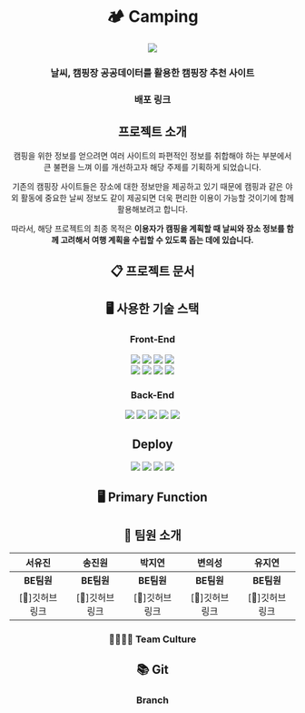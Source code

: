 <div align="center">
  
# 🏕 Camping
<img src="https://github.com/hyeran0920/CamTem/assets/50619898/1498b6ad-5aec-45eb-bd7a-44c2e65149cb">

### 날씨, 캠핑장 공공데이터를 활용한 캠핑장 추천 사이트
### 배포 링크

## 프로젝트 소개
캠핑을 위한 정보를 얻으려면 여러 사이트의 파편적인 정보를 취합해야 하는 부분에서 큰 불편을 느껴 이를 개선하고자 해당 주제를 기획하게 되었습니다.

 기존의 캠핑장 사이트들은 장소에 대한 정보만을 제공하고 있기 때문에 캠핑과 같은 야외 활동에 중요한 날씨 정보도 같이 제공되면 더욱 편리한 이용이 가능할 것이기에 함께 활용해보려고 합니다.

 따라서, 해당 프로젝트의 최종 목적은 
**이용자가 캠핑을 계획할 때 날씨와 장소 정보를 함께 고려해서 여행 계획을 수립할 수 있도록 돕는 데에 있습니다.**

## 📋 프로젝트 문서


## 🖥 사용한 기술 스택
### Front-End
<img src="https://img.shields.io/badge/CSS3-1572B6?style=flat-square&logo=css3&logoColor=white"/>
<img src="https://img.shields.io/badge/Bootstrapap-7952B3?style=flat-square&logo=bootstrap&logoColor=white"/>
<img src="https://img.shields.io/badge/HTML5-E34F26?style=flat-square&logo=html5&logoColor=white"/>
<img src="https://img.shields.io/badge/React-61DAFB?style=flat-square&logo=React&logoColor=black"/>
<br />
<img src="https://img.shields.io/badge/styled components-DB7093?style=flat-square&logo=styled-components&logoColor=white"/>
<img src="https://img.shields.io/badge/JavaScript-F7DF1E?style=flat-square&logo=javascript&logoColor=black"/>
<img src="https://img.shields.io/badge/axios-5A29E4?style=flat-square&logo=axios&logoColor=white"/>
<img src="https://img.shields.io/badge/redux-764ABC?style=flat-square&logo=redux&logoColor=white"/>

### Back-End
<img src="https://img.shields.io/badge/Spring%20Boot-6DB33F?style=flat-square&logo=Spring%20Boot&logoColor=black"/>
<img src="https://img.shields.io/badge/springsecurity-6DB33F?style=flat-square&logo=springsecurity&logoColor=white"/>
<img src="https://img.shields.io/badge/java-007396?style=flat-square&logo=java&logoColor=white"/>
<img src="https://img.shields.io/badge/MySQL-4479A1?style=flat-square&logo=MySQL&logoColor=white"/>
<img src="https://img.shields.io/badge/postman-FF6C37?style=flat-square&logo=postman&logoColor=white"/>

## Deploy
<img src="https://img.shields.io/badge/GitHub-181717?style=flat-square&logo=GitHub&logoColor=white"/>
<img src="https://img.shields.io/badge/Amazon AWS-232F3E?style=flat-square&logo=amazonaws&logoColor=white"/>
<img src="https://img.shields.io/badge/amazonec2-FF9900?style=flat-square&logo=amazonec2&logoColor=white"/>
<img src="https://img.shields.io/badge/amazons3-569A31?style=flat-square&logo=amazons3&logoColor=white"/>

## 🖥 Primary Function

## 👥 팀원 소개
|**서유진**|**송진원**|**박지연**|**변의성**|**유지연**| 
|:---:|:---:|:---:|:---:|:---:|
|**BE팀원**|**BE팀원**|**BE팀원**|**BE팀원**|**BE팀원**|
|[🔗]깃허브 링크|[🔗]깃허브 링크|[🔗]깃허브 링크|[🔗]깃허브 링크|[🔗]깃허브 링크|

### 👨‍👩‍👧‍👦 Team Culture


## 📚 Git
### Branch

</div>
